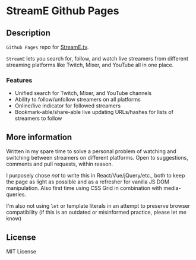 # StreamE Github Pages

## Description

`Github Pages` repo for [StreamE.tv](https://streame.tv).

`StreamE` lets you search for, follow, and watch live streamers from different streaming platforms like Twitch, Mixer, and YouTube all in one place.

### Features

* Unified search for Twitch, Mixer, and YouTube channels
* Ability to follow/unfollow streamers on all platforms
* Online/live indicator for followed streamers
* Bookmark-able/share-able live updating URLs/hashes for lists of streamers to follow

## More information

Written in my spare time to solve a personal problem of watching and switching between streamers on different platforms. Open to suggestions, comments and pull requests, within reason.

I purposely chose *not* to write this in React/Vue/jQuery/etc., both to keep the page as light as possible and as a refresher for vanilla JS DOM manipulation. Also first time using CSS Grid in combination with media-queries.

I'm also not using `let` or template literals in an attempt to preserve browser compatibility (if this is an outdated or misinformed practice, please let me know)

## License

MIT License
